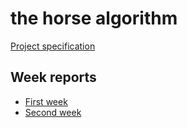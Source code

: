 # the horse algorithm

[Project specification](documentation/project-specification.md)

## Week reports

* [First week](documentation/week-reports/week-report-1.md)
* [Second week](documentation/week-reports/week-report-2.md)
